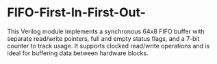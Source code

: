 # FIFO-First-In-First-Out-
This Verilog module implements a synchronous 64x8 FIFO buffer with separate read/write pointers, full and empty status flags, and a 7-bit counter to track usage. It supports clocked read/write operations and is ideal for buffering data between hardware blocks.
